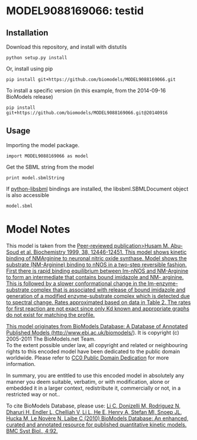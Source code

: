 # MODEL9088169066: testid

## Installation

Download this repository, and install with distutils

`python setup.py install`

Or, install using pip

`pip install git+https://github.com/biomodels/MODEL9088169066.git`

To install a specific version (in this example, from the 2014-09-16 BioModels release)

`pip install git+https://github.com/biomodels/MODEL9088169066.git@20140916`

## Usage

Importing the model package.

`import MODEL9088169066 as model`

Get the SBML string from the model

`print model.sbmlString`

If [python-libsbml](https://pypi.python.org/pypi/python-libsbml) bindings are
installed, the libsbml.SBMLDocument object is also accessible

`model.sbml`


# Model Notes
This model is taken from the <a href = "http://www.ncbi.nlm.nih.gov/entrez/que
ry.fcgi?cmd=retrieve&db=pubmed&list_uids=7559438&dopt=Abstract">Peer-reviewed
publication>Husam M. Abu-Soud et al. Biochemistry 1999, 38, 12446-12451. This
model shows kinetic binding of NMArginine to neuronal nitric oxide synthase.
Model shows the substrate (NM-Arginine) binding to nNOS in a two-step
reversible fashion. First there is rapid binding equilibrium between Im-nNOS
and NM-Arginine to form an intermediate that contains bound imidazole and NM-
arginine. This is followed by a slower conformational change in the Im-enzyme-
substrate complex that is associated with release of bound imidazole and
generation of a modified enzyme-substrate complex which is detected due to
spectral change. Rates approximated based on data in Table 2. The rates for
first reaction are not exact since only Kd known and appropriate graphs do not
exist for matching the profile.

This model originates from BioModels Database: A Database of Annotated
Published Models (http://www.ebi.ac.uk/biomodels/). It is copyright (c)
2005-2011 The BioModels.net Team.  
To the extent possible under law, all copyright and related or neighbouring
rights to this encoded model have been dedicated to the public domain
worldwide. Please refer to [CC0 Public Domain
Dedication](http://creativecommons.org/publicdomain/zero/1.0/) for more
information.

In summary, you are entitled to use this encoded model in absolutely any
manner you deem suitable, verbatim, or with modification, alone or embedded it
in a larger context, redistribute it, commercially or not, in a restricted way
or not..  
  
To cite BioModels Database, please use: [Li C, Donizelli M, Rodriguez N,
Dharuri H, Endler L, Chelliah V, Li L, He E, Henry A, Stefan MI, Snoep JL,
Hucka M, Le Novère N, Laibe C (2010) BioModels Database: An enhanced, curated
and annotated resource for published quantitative kinetic models. BMC Syst
Biol., 4:92.](http://www.ncbi.nlm.nih.gov/pubmed/20587024)


